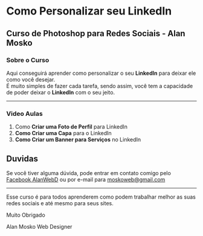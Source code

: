 # Como Personalizar seu LinkedIn
## Curso de Photoshop para Redes Sociais - Alan Mosko

### Sobre o Curso

Aqui conseguirá aprender como personalizar o seu **LinkedIn** para deixar ele como você desejar.  
É muito simples de fazer cada tarefa, sendo assim, você tem a capacidade de poder deixar o **LinkedIn** com o seu jeito.

---
### Video Aulas

1. Como **Criar uma Foto de Perfil** para LinkedIn
2. **Como Criar uma Capa** para o LinkedIn
3. **Como Criar um Banner para Serviços** no LinkedIn 

## Duvidas

Se você tiver alguma dúvida, pode entrar em contato comigo pelo [Facebook AlanWebD](http://facebook.com/AlanWebD) ou por e-mail para <moskoweb@gmail.com>

---

Esse curso é para todos aprenderem como podem trabalhar melhor as suas redes sociais e até mesmo para seus sites.

Muito Obrigado

Alan Mosko
Web Designer